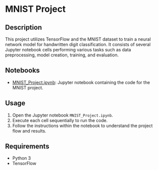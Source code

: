 # MNIST Project

## Description
This project utilizes TensorFlow and the MNIST dataset to train a neural network model for handwritten digit classification. It consists of several Jupyter notebook cells performing various tasks such as data preprocessing, model creation, training, and evaluation.

## Notebooks

- [MNIST_Project.ipynb](MNIST_Project.ipynb): Jupyter notebook containing the code for the MNIST project.

## Usage
1. Open the Jupyter notebook `MNIST_Project.ipynb`.
2. Execute each cell sequentially to run the code.
3. Follow the instructions within the notebook to understand the project flow and results.

## Requirements
- Python 3
- TensorFlow
